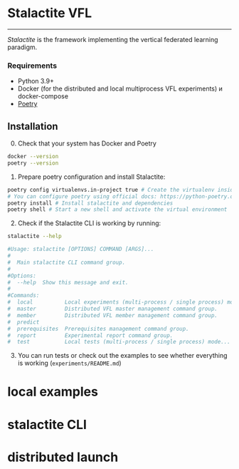 # Stalactite VFL
___

_Stalactite_ is the framework implementing the vertical federated learning paradigm. 

### Requirements
- Python 3.9+
- Docker (for the distributed and local multiprocess VFL experiments) и docker-compose
- [Poetry](https://python-poetry.org/docs/#installing-with-pipx) 

## Installation
0. Check that your system has Docker and Poetry
```bash
docker --version
poetry --version
```
1. Prepare poetry configuration and install Stalactite:
```bash
poetry config virtualenvs.in-project true # Create the virtualenv inside the project’s root directory.
# You can configure poetry using official docs: https://python-poetry.org/docs/configuration/
poetry install # Install stalactite and dependencies
poetry shell # Start a new shell and activate the virtual environment
```
2. Check if the Stalactite CLI is working by running:
```bash
stalactite --help

#Usage: stalactite [OPTIONS] COMMAND [ARGS]...
#
#  Main stalactite CLI command group.
#
#Options:
#  --help  Show this message and exit.
#
#Commands:
#  local          Local experiments (multi-process / single process) mode...
#  master         Distributed VFL master management command group.
#  member         Distributed VFL member management command group.
#  predict
#  prerequisites  Prerequisites management command group.
#  report         Experimental report command group.
#  test           Local tests (multi-process / single process) mode...
```

3. You can run tests or check out the examples to see whether everything is working (`experiments/README.md`)

[//]: # (TODO add examples)
# local examples
# stalactite CLI
# distributed launch